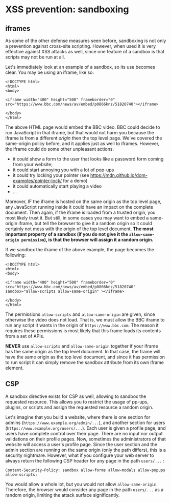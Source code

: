 # XSS prevention: sandboxing
## iframes
As some of the other defense measures seen before, sandboxing is not only a prevention against cross-site scripting. However, when used it is very effective against XSS attacks as well, since one feature of a sandbox is that scripts may not be run at all. 

Let's immediately look at an example of a sandbox, so its use becomes clear. You may be using an iframe, like so:

```
<!DOCTYPE html>
<html>
<body>

<iframe width="400" height="500" frameborder="0" src="https://www.bbc.com/news/av/embed/p0866knz/51820740"></iframe>

</body>
</html> 
```

The above HTML page would embed the BBC video. BBC could decide to run JavaScript in that iframe, but that would not harm you because the iframe is from a different _origin_ then the top level page. We've covered the same-origin policy before, and it applies just as well to iframes. However, the iframe could do some other unpleasant actions. 
* it could show a form to the user that looks like a password form coming from your website;
* it could start annoying you with a lot of pop-ups
* it could try locking your pointer (see https://mdn.github.io/dom-examples/pointer-lock/ for a demo)
* it could automatically start playing a video
* ...

Moreover, IF the iframe is hosted on the same origin as the top level page, any JavaScript running inside it could have an impact on the complete document. Then again, if the iframe is loaded from a trusted origin, you most likely trust it. But still, in some cases you may want to embed a same-origin iframe, but tell the browser to give it a random origin so it could certainly not mess with the origin of the top level document. **The most important property of a sandbox (if you do not give it the `allow-same-origin permission`), is that the browser will assign it a random origin.**

If we sandbox the iframe of the above example, the page becomes the following: 

```
<!DOCTYPE html>
<html>
<body>

<iframe width="400" height="500" frameborder="0" src="https://www.bbc.com/news/av/embed/p0866knz/51820740" sandbox="allow-scripts allow-same-origin" ></iframe>

</body>
</html>
```

The permissions `allow-scripts` and `allow-same-origin` are given, since otherwise the video does not load. That is, we must allow the BBC iframe to run any script it wants in the origin of `https://www.bbc.com`. The reason it requires these permissions is most likely that this frame loads its contents from a set of APIs. 

**NEVER** use `allow-scripts` and `allow-same-origin` together if your iframe has the same origin as the top level document. In that case, the frame will have the same origin as the top level document, and since it has permission to run script it can simply remove the sandbox attribute from its own iframe element. 

## CSP
A sandbox directive exists for CSP as well, allowing to sandbox the requested resource. This allows you to restrict the usage of pp-ups, plugins, or scripts and assign the requested resource a random origin. 

Let's imagine that you build a website, where there is one section for admins (`https://www.example.org/admin/...`), and another section for users (`https://www.example.org/users/...`). Each user is given a profile page, and users have complete control over their page. There are no input nor output validations on their profile pages. Now, sometimes the administrators of that website will access a user's profile page. Since the user section and the admin section are running on the same origin (only the path differs), this is a security nightmare. However, what if you configure your web server to always return the following CSP header for any page in the path `users/...` :

```
Content-Security-Policy: sandbox allow-forms allow-modals allow-popups allow-scripts;
```

You would allow a whole lot, but you would not allow `allow-same-origin`. Therefore, the browser would consider any page in the path `users/...` as a random origin, limiting the attack surface significantly. 